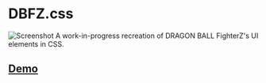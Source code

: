 # DBFZ.css
![Screenshot](https://i.imgur.com/5BLDTfx.jpg "Stream Layout Example")
A work-in-progress recreation of DRAGON BALL FighterZ's UI elements in CSS.
## [Demo](https://rogueyoshi.com/dbfz-css)
